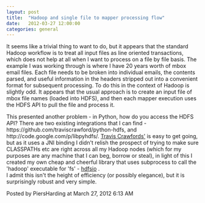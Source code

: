 ```yaml
---
layout: post
title:  "Hadoop and single file to mapper processing flow"
date:   2012-03-27 12:00:00
categories: general
---
```



<p>It seems like a trivial thing to want to do, but it appears that the standard Hadoop workflow is to treat all input files as line oriented transactions, which does not help at all when I want to process on a file by file basis.  The example I was working through is where I have 20 years worth of mbox email files.  Each file needs to be broken into individual emails, the contents parsed, and useful information in the headers stripped out into a convenient format for subsequent processing.  To do this in the context of Hadoop is slightly odd.  It appears that the usual approach is to create an input file of mbox file names (loaded into HDFS), and then each mapper execution uses the HDFS API to pull the file and process it.</p>

<p>This presented another problem - in Python, how do you access the HDFS API?  There are two existing integrations that  I can find - https://github.com/traviscrawford/python-hdfs, and http://code.google.com/p/libpyhdfs/.  <a href="https://github.com/traviscrawford">Travis Crawfords'</a> is easy to get going, but as it uses a JNI binding I didn't relish the prospect of trying to make sure CLASSPATHs etc are right across all my Hadoop nodes (which for my purposes are any machine that I can beg, borrow or steal), in light of this I created my own cheap and cheerful library  that uses subprocess to call the 'hadoop' executable for 'fs' - <a href="https://github.com/piersharding/hdfsio">hdfsio</a> .<br />
I admit this isn't the height of efficiency (or possibly elegance), but it is surprisingly robust and very simple.<br />
</p>

<div id="a000089more"><div id="more">

</div></div>

<p class="posted">Posted by PiersHarding at March 27, 2012  6:13 AM</p>






